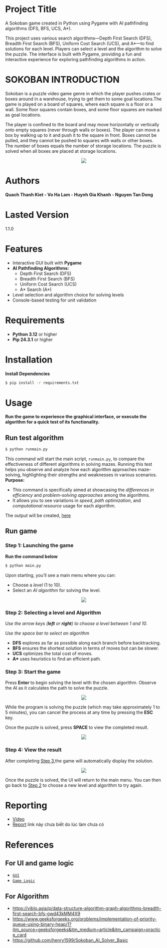# Project Title

A Sokoban game created in Python using Pygame with AI pathfinding algorithms (DFS, BFS, UCS, A\*).

This project uses various search algorithms—Depth First Search (DFS), Breadth First Search (BFS), Uniform Cost Search (UCS), and A\*—to find solutions for each level. Players can select a level and the algorithm to solve the puzzle. The interface is built with Pygame, providing a fun and interactive experience for exploring pathfinding algorithms in action.

# SOKOBAN INTRODUCTION

Sokoban is a puzzle video game genre in which the player pushes crates or boxes around in a warehouse, trying to get them to some goal locations.The game is played on a board of squares, where each square is a floor or a wall. Some floor squares contain boxes, and some floor squares are marked as goal locations.

The player is confined to the board and may move horizontally or vertically onto empty squares (never through walls or boxes). The player can move a box by walking up to it and push it to the square in front. Boxes cannot be pulled, and they cannot be pushed to squares with walls or other boxes. The number of boxes equals the number of storage locations. The puzzle is solved when all boxes are placed at storage locations.

<div align="center">
<img src="themes/images/screenshot.png" align="center"/>
</div>

# Authors

**Quach Thanh Kiet - Vo Ha Lam - Huynh Gia Khanh - Nguyen Tan Dong**

# Lasted Version

1.1.0

# Features

- Interactive GUI built with **Pygame**
- **AI Pathfinding Algorithms:**
  - Depth First Search (DFS)
  - Breadth First Search (BFS)
  - Uniform Cost Search (UCS)
  - A* Search (A*)
- Level selection and algorithm choice for solving levels
- Console-based testing for unit validation

# Requirements

- **Python 3.12** or higher
- **Pip 24.3.1** or higher

# Installation

**Install Dependencies**

```sh
$ pip install -r requirements.txt
```

# Usage

__Run the game to experience the graphical interface, or execute the algorithm for a quick test of its functionality.__ 
 

## Run test algorithm

```sh
$ python runmain.py
```

This command will start the main script, `runmain.py`, to compare the effectiveness of different algorithms in solving mazes. Running this test helps you observe and analyze how each algorithm approaches maze-solving, highlighting their strengths and weaknesses in various scenarios.
**Purpose:**

- This command is specifically aimed at showcasing the _differences in efficiency_ and _problem-solving approaches_ among the algorithms.
- It allows you to see variations in _speed_, _path optimization_, and _computational resource_ usage for each algorithm.

The output will be created, <a href="output/"> here </a>

## Run game

### Step 1: Launching the game

__Run the command below__

```sh
$ python main.py
```
Upon starting, you’ll see a main menu where you can:
+ Choose a _level_ (1 to 10).
+ Select an _AI algorithm_ for solving the level.

<div align="center">
<img src="UI_demo/menu_UI.png" align="center"/>
</div>

### Step 2: Selecting a level and Algorithm

_Use the arrow keys (__left__ or __right__) to choose a level between 1 and 10._

_Use the space bar to select an algorithm_
+ __DFS__ explores as far as possible along each branch before backtracking.
+ __BFS__ ensures the shortest solution in terms of moves but can be slower.
+ __UCS__ optimizes the total cost of moves.
+ __A*__ uses heuristics to find an efficient path.

### Step 3: Start the game

Press __Enter__ to begin solving the level with the chosen algorithm. Observe the AI as it calculates the path to solve the puzzle.

<div align="center">
<img src="UI_demo/gameInProcess_UI.png" align="center"/>
</div>

While the program is solving the puzzle (which may take approximately 1 to 5 minutes), you can cancel the process at any time by pressing the __ESC__ key.

Once the puzzle is solved, press __SPACE__ to view the completed result.
<div align="center">
<img src="UI_demo/gameDone_UI.png" align="center"/>
</div>

### Step 4: View the result

After completing [Step 3](#step-3-start-the-game),the game will automatically display the solution.

<div align="center">
<img src="UI_demo/gameResult_UI.png" align="center"/>
</div>

Once the puzzle is solved, the UI will return to the main menu. You can then go back to [Step 2](#step-2-selecting-a-level-and-algorithm) to choose a new level and algorithm to try again.

# Reporting
+ [Video](https://www.youtube.com/watch?v=fSL-BlK9NcY&feature=youtu.be)
+ [Report](report.pdf) link này chưa biết do lúc làm chưa có


# References

## For UI and game logic
+ [`GUI`](https://www.geeksforgeeks.org/pygame-tutorial/)
+ [`Game Logic`](https://sokoban.fandom.com/wiki/Sokoban_Wiki)
## For Algorithm
+ https://viblo.asia/p/data-structure-algorithm-graph-algorithms-breadth-first-search-bfs-gwd43kMM4X9
+ https://www.geeksforgeeks.org/problems/implementation-of-priority-queue-using-binary-heap/1?itm_source=geeksforgeeks&itm_medium=article&itm_campaign=practice_card
+ https://github.com/henry1599/Sokoban_AI_Solver_Basic